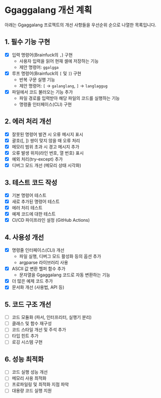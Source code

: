 # Ggaggalang 개선 계획

아래는 Ggaggalang 프로젝트의 개선 사항들을 우선순위 순으로 나열한 목록입니다.

## 1. 필수 기능 구현
- [x] 입력 명령어(Brainfuck의 `,`) 구현
  - 사용자 입력을 읽어 현재 셀에 저장하는 기능
  - 제안 명령어: `ggalgga`
- [x] 루프 명령어(Brainfuck의 `[` 및 `]`) 구현
  - 반복 구문 실행 기능
  - 제안 명령어: `[` → `galanglang`, `]` → `langlaggug`
- [x] 파일에서 코드 불러오는 기능 추가
  - 파일 경로를 입력받아 해당 파일의 코드를 실행하는 기능
  - 명령줄 인터페이스(CLI) 구현

## 2. 에러 처리 개선
- [x] 잘못된 명령어 발견 시 오류 메시지 표시
- [x] 괄호([, ]) 쌍이 맞지 않을 때 오류 처리
- [x] 메모리 범위 초과 시 경고 메시지 추가
- [x] 오류 발생 위치(라인 번호, 열 번호) 표시
- [x] 예외 처리(try-except) 추가
- [x] 디버그 모드 개선 (메모리 상태 시각화)

## 3. 테스트 코드 작성
- [x] 기본 명령어 테스트
- [x] 새로 추가된 명령어 테스트
- [x] 에러 처리 테스트 
- [x] 예제 코드에 대한 테스트
- [x] CI/CD 파이프라인 설정 (GitHub Actions)

## 4. 사용성 개선
- [x] 명령줄 인터페이스(CLI) 개선
  - 파일 실행, 디버그 모드 활성화 등의 옵션 추가
  - argparse 라이브러리 사용
- [x] ASCII 값 변환 헬퍼 함수 추가
  - 문자열을 Ggaggalang 코드로 자동 변환하는 기능
- [x] 더 많은 예제 코드 추가
- [x] 문서화 개선 (사용법, API 등)

## 5. 코드 구조 개선
- [ ] 코드 모듈화 (파서, 인터프리터, 실행기 분리)
- [ ] 클래스 및 함수 재구성
- [ ] 코드 스타일 개선 및 주석 추가
- [ ] 타입 힌트 추가
- [ ] 로깅 시스템 구현

## 6. 성능 최적화
- [ ] 코드 실행 성능 개선
- [ ] 메모리 사용 최적화
- [ ] 프로파일링 및 최적화 지점 파악
- [ ] 대용량 코드 실행 지원